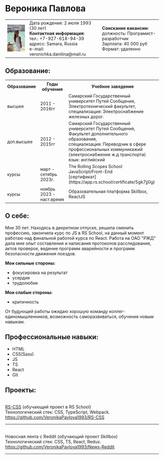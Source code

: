 # Вероника Павлова
<Html>
  <table><tr>
    <td><img src="https://github.com/VeronikaPavlova1993/CV/blob/main/avatar.jpg" width="115" heght=""125></td>
    <td>Дата рождения: 2 июля 1993 (30 лет)
    <br><strong>Контактная информация:</strong>
    <br>тел.: +7-927-618-94-39
    <br>адресс: Samara, Russia
    <br>е-mail: veronichka.danilina@mail.ru
    </td>
    <td><strong>Соискание вакансии:</strong>
    <br>должность: Програмист-разработчик
    <br>Зарплата: 40 000 руб
    <br> Формат: удаленно
    </td>
  </tr>
  </table>
</Html>

## Образование:
<Html>
<table>
  <tr>
    <th><strong>Образование</strong></th>
    <th><strong>Годы обучения</strong></th>
    <th><strong>Учебное заведение</strong></th>
  </tr>
  <tr>
    <td>высшее</td>
    <td>2011 - 2016гг</td>
    <td>Самарский Государственный университет Путей Сообщения,
         Электротехнический факультет,
         <br>специализация: Электроснабжение железных дорог.</td>
  </tr>
  <tr>
    <td>доп.высшее</td>
    <td>2012 - 2015гг</td>
    <td>Самарский Государственный университет Путей Сообщения,
        <br> Факультет дополнительного образования,
        <br>специализация: Переводчик в сфере профессиональных коммуникажий (электроснабжение ж.д транспорта)
        <br> язык: английский
    </td>
  </tr>
  <tr>
    <td>курсы</td>
    <td>март - сетябрь 2023г.</td>
    <td>The Rolling Scopes School
         <br>JavaScript/Front-End
         <br>[сертификат](https://app.rs.school/certificate/5gk7jj0g)</td>
  </tr>
  <tr>
    <td>курсы</td>
    <td>ноябрь 2023 - наст.время</td>
    <td>Образовательная платформа Skillbox,
         ReactJS</td>
  </tr>
</table>
</Html>

## О себе:
   Мне 30 лет. Находясь в декретном отпуске, решила сменить профессию, закончила курс по JS в RS School, на данный момент
работаю над финальной работой курса по React. 
   Работа на ОАО "РЖД" дала мне опыт составления и написания протоколов расследования, актов проверок, ведение программ 
аварийности и  программ безопасности движения поездов.

**Мои сильные стороны:**
 - фокусировка на результат
 - усердие
 - трудолюбие
 
**Мои слабые стороны:**
 - критичность
   
  От будующей работы ожидаю хорошую команду коллег-единомышленников, возможность саморазвиваться, обучения новым навыкам.
   
## Профессиональные навыки:
* HTML
* CSS(Sass)
* JS
* TS
* React
* Git

## Проекты:
<br>[RS-CSS](https://veronikapavlova1993.github.io/RS-CSS/) (обучающий проект в RS School)
<br>Технологический стек: CSS, TypeScript, Webpack.
<br>https://github.com/VeronikaPavlova1993/RS-CSS
___
 <br>Новосная лента с Reddit (обучающий проект Skillbox)
<br>Технологический стек: CSS, TS, React, Redux.
<br>https://github.com/VeronikaPavlova1993/News-Reddit
___
